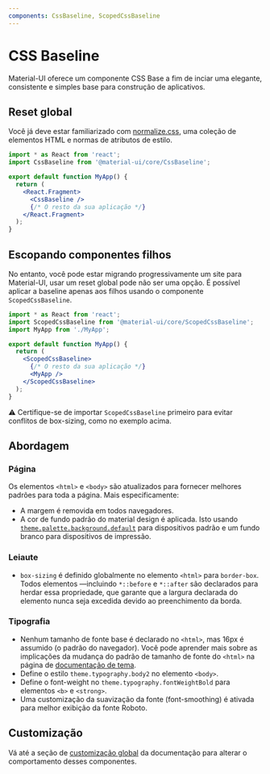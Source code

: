 ```yaml
---
components: CssBaseline, ScopedCssBaseline
---
```


# CSS Baseline

<p class="description">Material-UI oferece um componente CSS Base a fim de inciar uma elegante, consistente e simples base para construção de aplicativos.</p>

## Reset global

Você já deve estar familiarizado com [normalize.css](https://github.com/necolas/normalize.css), uma coleção de elementos HTML e normas de atributos de estilo.

```jsx
import * as React from 'react';
import CssBaseline from '@material-ui/core/CssBaseline';

export default function MyApp() {
  return (
    <React.Fragment>
      <CssBaseline />
      {/* O resto da sua aplicação */}
    </React.Fragment>
  );
}
```

## Escopando componentes filhos

No entanto, você pode estar migrando progressivamente um site para Material-UI, usar um reset global pode não ser uma opção. É possível aplicar a baseline apenas aos filhos usando o componente `ScopedCssBaseline`.

```jsx
import * as React from 'react';
import ScopedCssBaseline from '@material-ui/core/ScopedCssBaseline';
import MyApp from './MyApp';

export default function MyApp() {
  return (
    <ScopedCssBaseline>
      {/* O resto da sua aplicação */}
      <MyApp />
    </ScopedCssBaseline>
  );
}
```

⚠️ Certifique-se de importar `ScopedCssBaseline` primeiro para evitar conflitos de box-sizing, como no exemplo acima.

## Abordagem

### Página

Os elementos `<html>` e `<body>` são atualizados para fornecer melhores padrões para toda a página. Mais especificamente:

- A margem é removida em todos navegadores.
- A cor de fundo padrão do material design é aplicada. Isto usando [`theme.palette.background.default`](/customization/default-theme/?expand-path=$.palette.background) para dispositivos padrão e um fundo branco para dispositivos de impressão.

### Leiaute

- `box-sizing` é definido globalmente no elemento `<html>` para `border-box`. Todos elementos —incluindo `*::before` e `*::after` são declarados para herdar essa propriedade, que garante que a largura declarada do elemento nunca seja excedida devido ao preenchimento da borda.

### Tipografia

- Nenhum tamanho de fonte base é declarado no `<html>`, mas 16px é assumido (o padrão do navegador). Você pode aprender mais sobre as implicações da mudança do padrão de tamanho de fonte do `<html>` na página de [documentação de tema](/customization/typography/#typography-html-font-size).
- Define o estilo `theme.typography.body2` no elemento `<body>`.
- Define o font-weight no `theme.typography.fontWeightBold` para elementos `<b>` e `<strong>`.
- Uma customização da suavização da fonte (font-smoothing) é ativada para melhor exibição da fonte Roboto.

## Customização

Vá até a seção de [customização global](/customization/globals/#global-css) da documentação para alterar o comportamento desses componentes.